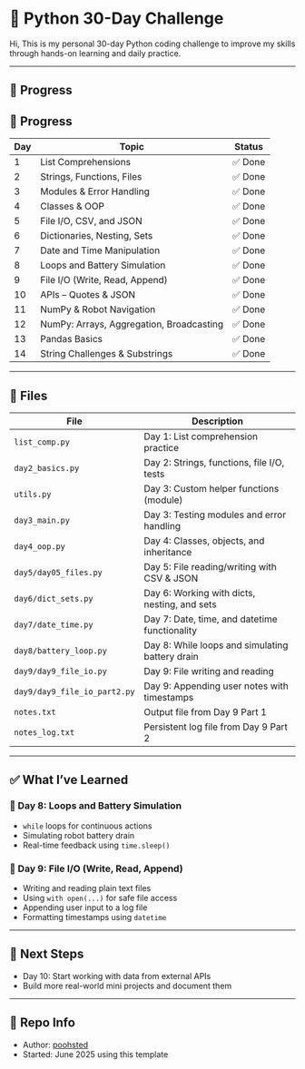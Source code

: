 # 🐍 Python 30-Day Challenge

Hi, This is my personal 30-day Python coding challenge to improve my skills through hands-on learning and daily practice.

---

## 📅 Progress

## 📅 Progress

| Day | Topic                                  | Status   |
|-----|----------------------------------------|----------|
| 1   | List Comprehensions                    | ✅ Done  |
| 2   | Strings, Functions, Files              | ✅ Done  |
| 3   | Modules & Error Handling               | ✅ Done  |
| 4   | Classes & OOP                          | ✅ Done  |
| 5   | File I/O, CSV, and JSON                | ✅ Done  |
| 6   | Dictionaries, Nesting, Sets            | ✅ Done  |
| 7   | Date and Time Manipulation             | ✅ Done  |
| 8   | Loops and Battery Simulation           | ✅ Done  |
| 9   | File I/O (Write, Read, Append)         | ✅ Done  |
| 10  | APIs – Quotes & JSON                   | ✅ Done  |
| 11  | NumPy & Robot Navigation               | ✅ Done  |
| 12  | NumPy: Arrays, Aggregation, Broadcasting | ✅ Done  |
| 13  | Pandas Basics                          | ✅ Done  |
| 14  | String Challenges & Substrings         | ✅ Done  |


---

## 📂 Files

| File                      | Description                                     |
|---------------------------|-------------------------------------------------|
| `list_comp.py`            | Day 1: List comprehension practice              |
| `day2_basics.py`          | Day 2: Strings, functions, file I/O, tests      |
| `utils.py`                | Day 3: Custom helper functions (module)         |
| `day3_main.py`            | Day 3: Testing modules and error handling       |
| `day4_oop.py`             | Day 4: Classes, objects, and inheritance        |
| `day5/day05_files.py`     | Day 5: File reading/writing with CSV & JSON     |
| `day6/dict_sets.py`       | Day 6: Working with dicts, nesting, and sets    |
| `day7/date_time.py`       | Day 7: Date, time, and datetime functionality   |
| `day8/battery_loop.py`    | Day 8: While loops and simulating battery drain |
| `day9/day9_file_io.py`    | Day 9: File writing and reading                 |
| `day9/day9_file_io_part2.py` | Day 9: Appending user notes with timestamps  |
| `notes.txt`               | Output file from Day 9 Part 1                   |
| `notes_log.txt`           | Persistent log file from Day 9 Part 2           |

---

## ✅ What I’ve Learned

### 🧠 Day 8: Loops and Battery Simulation
- `while` loops for continuous actions
- Simulating robot battery drain
- Real-time feedback using `time.sleep()`

### 🧠 Day 9: File I/O (Write, Read, Append)
- Writing and reading plain text files
- Using `with open(...)` for safe file access
- Appending user input to a log file
- Formatting timestamps using `datetime`

---

## 🚀 Next Steps

- Day 10: Start working with data from external APIs
- Build more real-world mini projects and document them

---

## 📌 Repo Info

- Author: [poohsted](https://github.com/poohsted)
- Started: June 2025 using this template
